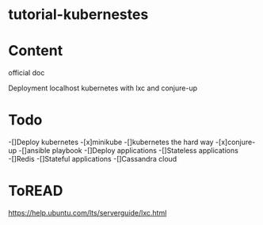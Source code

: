 tutorial-kubernestes
===

# Content

official doc

Deployment localhost kubernetes with lxc and conjure-up 

# Todo

-[]Deploy kubernetes
  -[x]minikube
  -[]kubernetes the hard way
  -[x]conjure-up
  -[]ansible playbook 
-[]Deploy applications
  -[]Stateless applications  
    -[]Redis
  -[]Stateful applications
    -[]Cassandra cloud

# ToREAD

https://help.ubuntu.com/lts/serverguide/lxc.html
